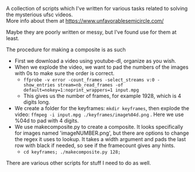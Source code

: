A collection of scripts which I've written for various tasks related to solving the mysterious ufsc videos.  
More info about them at https://www.unfavorablesemicircle.com/  
  
Maybe they are poorly written or messy, but I've found use for them at least.  
  
The procedure for making a composite is as such  
*   First we download a video using youtube-dl, organize as you wish.  
*   When we explode the video, we want to pad the numbers of the images with 0s to make sure the order is correct.  
    *   `ffprobe -v error -count_frames -select_streams v:0 -show_entries stream=nb_read_frames -of default=nokey=1:noprint_wrappers=1 input.mpg`  
    *   This gives us the number of frames, for example 1928, which is 4 digits long.  
*   We create a folder for the keyframes: `mkdir keyframes`, then explode the video: `ffmpeg -i input.mpg ./keyframes/image%04d.png` . Here we use %04d to pad with 4 digits.  
*   We use makecomposite.py to create a composite. It looks specifically for images named 'imageNUMBER.png', but there are options to change the regex it uses to lookup. It takes a width argument and pads the last row with black if needed, so see if the framecount gives any hints.  
    *   `cd keyframes; ./makecomposite.py 128;`  
  
There are various other scripts for stuff I need to do as well.  
